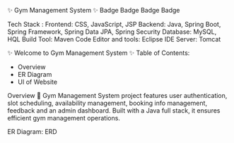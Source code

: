 ✨ Gym Management System ✨
Badge Badge Badge Badge


Tech Stack :
Frontend: CSS, JavaScript, JSP
Backend: Java, Spring Boot, Spring Framework, Spring Data JPA, Spring Security
Database: MySQL, HQL
Build Tool: Maven
Code Editor and tools: Eclipse IDE
Server: Tomcat

✨ Welcome to Gym Management System ✨
Table of Contents:
- Overview
- ER Diagram
- UI of Website

Overview 🔨
Gym Management System project features user authentication, slot scheduling, availability management, booking info management, feedback and an admin dashboard. Built with a Java full stack, it ensures efficient gym management operations.


ER Diagram:
ERD


